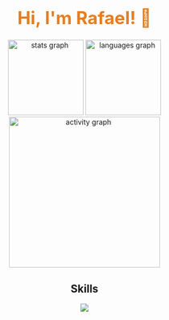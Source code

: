<div align="center">
  <h1 style="font-size: 2.5em; color: #e67e22;">Hi, I'm Rafael! 👋</h1>
  <img src="https://github-readme-stats.vercel.app/api?username=therappha&show_icons=true&include_all_commits=true&count_private=true&theme=chartreuse-dark&hide_border=true" height="150" alt="stats graph" />
  <img src="https://github-readme-stats.vercel.app/api/top-langs?username=therappha&layout=compact&card_width=320&langs_count=5&theme=chartreuse-dark&hide_border=true" height="150" alt="languages graph" />
  <img src="https://github-readme-activity-graph.vercel.app/graph?username=therappha&radius=16&theme=github-dark&area=true&hide_border=true" height="300" alt="activity graph" />
<div>

## Skills
<p align="middle">
  <a href="https://skillicons.dev">
    <img src="https://skillicons.dev/icons?i=linux,bash,c,vscode,vim,git,github" />
  </a>
</p>
